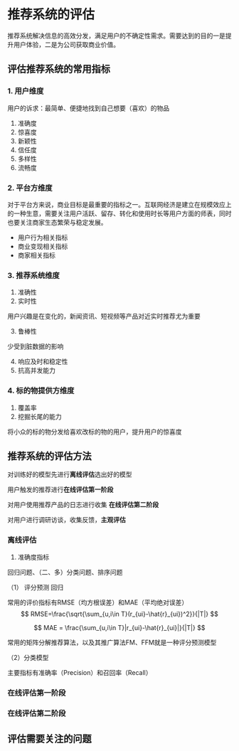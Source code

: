 # 推荐系统的评估

推荐系统解决信息的高效分发，满足用户的不确定性需求。需要达到的目的一是提升用户体验，二是为公司获取商业价值。

## 评估推荐系统的常用指标

### 1. 用户维度

 用户的诉求：最简单、便捷地找到自己想要（喜欢）的物品

1. 准确度
2. 惊喜度
3. 新颖性
4. 信任度
5. 多样性
6. 流畅度

### 2. 平台方维度

对于平台方来说，商业目标是最重要的指标之一。互联网经济是建立在规模效应上的一种生意，需要关注用户活跃、留存、转化和使用时长等用户方面的师表，同时也要关注商家生态繁荣与稳定发展。

- 用户行为相关指标
- 商业变现相关指标
- 商家相关指标

### 3. 推荐系统维度

1. 准确性
2. 实时性

用户兴趣是在变化的，新闻资讯、短视频等产品对近实时推荐尤为重要

3. 鲁棒性

少受到脏数据的影响

4. 响应及时和稳定性
5. 抗高并发能力

### 4. 标的物提供方维度

1. 覆盖率
2. 挖掘长尾的能力

将小众的标的物分发给喜欢改标的物的用户，提升用户的惊喜度

## 推荐系统的评估方法

对训练好的模型先进行**离线评估**选出好的模型

用户触发的推荐进行**在线评估第一阶段**

对用户使用推荐产品的日志进行收集 **在线评估第二阶段**

对用户进行调研访谈，收集反馈，**主观评估**

### 离线评估

1. 准确度指标

回归问题、（二、多）分类问题、排序问题

（1） 评分预测 回归

常用的评价指标有RMSE（均方根误差）和MAE（平均绝对误差）
$$
RMSE=\frac{\sqrt{\sum_{u,i\in T}(r_{ui}-\hat{r}_{ui})^2}}{|T|}
$$

$$
MAE = \frac{\sum_{u,i\in T}|r_{ui}-\hat{r}_{ui}|}{|T|}
$$

常用的矩阵分解推荐算法，以及其推广算法FM、FFM就是一种评分预测模型

（2）分类模型

主要指标有准确率（Precision）和召回率（Recall）

### 在线评估第一阶段



### 在线评估第二阶段





## 评估需要关注的问题









